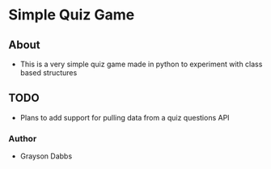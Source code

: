 # Simple Quiz Game

## About
- This is a very simple quiz game made in python to experiment with class based structures

## TODO
- Plans to add support for pulling data from a quiz questions API

### Author
* Grayson Dabbs